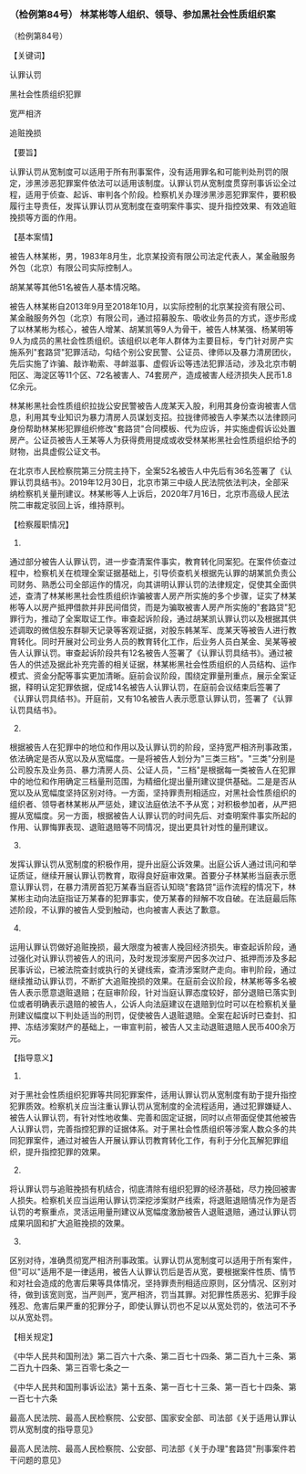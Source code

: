 ### （检例第84号） 林某彬等人组织、领导、参加黑社会性质组织案

（检例第84号）

【关键词】

认罪认罚

黑社会性质组织犯罪

宽严相济

追赃挽损

【要旨】

认罪认罚从宽制度可以适用于所有刑事案件，没有适用罪名和可能判处刑罚的限定，涉黑涉恶犯罪案件依法可以适用该制度。认罪认罚从宽制度贯穿刑事诉讼全过程，适用于侦查、起诉、审判各个阶段。检察机关办理涉黑涉恶犯罪案件，要积极履行主导责任，发挥认罪认罚从宽制度在查明案件事实、提升指控效果、有效追赃挽损等方面的作用。

【基本案情】

被告人林某彬，男，1983年8月生，北京某投资有限公司法定代表人，某金融服务外包（北京）有限公司实际控制人。

胡某某等其他51名被告人基本情况略。

被告人林某彬自2013年9月至2018年10月，以实际控制的北京某投资有限公司、某金融服务外包（北京）有限公司，通过招募股东、吸收业务员的方式，逐步形成了以林某彬为核心，被告人增某、胡某凯等9人为骨干，被告人林某强、杨某明等9人为成员的黑社会性质组织。该组织以老年人群体为主要目标，专门针对房产实施系列"套路贷"犯罪活动，勾结个别公安民警、公证员、律师以及暴力清房团伙，先后实施了诈骗、敲诈勒索、寻衅滋事、虚假诉讼等违法犯罪活动，涉及北京市朝阳区、海淀区等11个区、72名被害人、74套房产，造成被害人经济损失人民币1.8亿余元。

林某彬黑社会性质组织拉拢公安民警被告人庞某天入股，利用其身份查询被害人信息，利用其专业知识为暴力清房人员谋划支招。拉拢律师被告人李某杰以法律顾问身份帮助林某彬犯罪组织修改"套路贷"合同模板、代为应诉，并实施虚假诉讼处置房产。公证员被告人王某等人为获得费用提成或收受林某彬黑社会性质组织给予的财物，出具虚假公证文书。

在北京市人民检察院第三分院主持下，全案52名被告人中先后有36名签署了《认罪认罚具结书》。2019年12月30日，北京市第三中级人民法院依法判决，全部采纳检察机关量刑建议。林某彬等人上诉后，2020年7月16日，北京市高级人民法院二审裁定驳回上诉，维持原判。

【检察履职情况】

1.  

通过部分被告人认罪认罚，进一步查清案件事实，教育转化同案犯。在案件侦查过程中，检察机关在梳理全案证据基础上，引导侦查机关根据先认罪的胡某凯负责公司财务、熟悉公司全部运作的情况，向其讲明认罪认罚的法律规定，促使其全面供述，查清了林某彬黑社会性质组织诈骗被害人房产所实施的多个步骤，证实了林某彬等人以房产抵押借款并非民间借贷，而是为骗取被害人房产所实施的"套路贷"犯罪行为，推动了全案取证工作。审查起诉阶段，通过胡某凯认罪认罚以及根据其供述调取的微信股东群聊天记录等客观证据，对股东韩某军、庞某天等被告人进行教育转化。同时开展对公司业务人员的教育转化工作，后业务人员白某金、吴某等被告人认罪认罚。审查起诉阶段共有12名被告人签署了《认罪认罚具结书》。通过被告人的供述及据此补充完善的相关证据，林某彬黑社会性质组织的人员结构、运作模式、资金分配等事实更加清晰。庭前会议阶段，围绕定罪量刑重点，展示全案证据，释明认定犯罪依据，促成14名被告人认罪认罚，在庭前会议结束后签署了《认罪认罚具结书》。开庭前，又有10名被告人表示愿意认罪认罚，签署了《认罪认罚具结书》。

2.  

根据被告人在犯罪中的地位和作用以及认罪认罚的阶段，坚持宽严相济刑事政策，依法确定是否从宽以及从宽幅度。一是将被告人划分为"三类三档"。"三类"分别是公司股东及业务员、暴力清房人员、公证人员，"三档"是根据每一类被告人在犯罪中的地位和作用确定三档量刑范围，为精细化提出量刑建议提供基础。二是是否从宽以及从宽幅度坚持区别对待。一方面，坚持罪责刑相适应，对黑社会性质组织的组织者、领导者林某彬从严惩处，建议法庭依法不予从宽；对积极参加者，从严把握从宽幅度。另一方面，根据被告人认罪认罚的时间先后、对查明案件事实所起的作用、认罪悔罪表现、退赃退赔等不同情况，提出更具针对性的量刑建议。

3.  

发挥认罪认罚从宽制度的积极作用，提升出庭公诉效果。出庭公诉人通过讯问和举证质证，继续开展认罪认罚教育，取得良好庭审效果。首要分子林某彬当庭表示愿意认罪认罚，在暴力清房首犯万某春当庭否认知晓"套路贷"运作流程的情况下，林某彬主动向法庭指证万某春的犯罪事实，使万某春的辩解不攻自破。在法庭最后陈述阶段，不认罪的被告人受到触动，也向被害人表达了歉意。

4.  

运用认罪认罚做好追赃挽损，最大限度为被害人挽回经济损失。审查起诉阶段，通过强化对认罪认罚被告人的讯问，及时发现涉案房产因多次过户、抵押而涉及多起民事诉讼，已被法院查封或执行的关键线索，查清涉案财产走向。审判阶段，通过继续推动认罪认罚，不断扩大追赃挽损的效果。在庭前会议阶段，林某彬等多名被告人表示愿意退赃退赔；在庭审阶段，针对当庭认罪态度较好，部分退赔已落实到位或者明确表示退赔的被告人，公诉人向法庭建议在退赔到位时可以在检察机关量刑建议幅度以下判处适当的刑罚，促使被告人退赃退赔。全案在起诉时已查封、扣押、冻结涉案财产的基础上，一审宣判前，被告人又主动退赃退赔人民币400余万元。

【指导意义】

1.  

对于黑社会性质组织犯罪等共同犯罪案件，适用认罪认罚从宽制度有助于提升指控犯罪质效。检察机关应当注重认罪认罚从宽制度的全流程适用，通过犯罪嫌疑人、被告人认罪认罚，有针对性地收集、完善和固定证据，同时以点带面促使其他被告人认罪认罚，完善指控犯罪的证据体系。对于黑社会性质组织等涉案人数众多的共同犯罪案件，通过对被告人开展认罪认罚教育转化工作，有利于分化瓦解犯罪组织，提升指控犯罪的效果。

2.  

将认罪认罚与追赃挽损有机结合，彻底清除有组织犯罪的经济基础，尽力挽回被害人损失。检察机关应当运用认罪认罚深挖涉案财产线索，将退赃退赔情况作为是否认罚的考察重点，灵活运用量刑建议从宽幅度激励被告人退赃退赔，通过认罪认罚成果巩固和扩大追赃挽损的效果。

3.  

区别对待，准确贯彻宽严相济刑事政策。认罪认罚从宽制度可以适用于所有案件，但"可以"适用不是一律适用，被告人认罪认罚后是否从宽，要根据案件性质、情节和对社会造成的危害后果等具体情况，坚持罪责刑相适应原则，区分情况、区别对待，做到该宽则宽，当严则严，宽严相济，罚当其罪。对犯罪性质恶劣、犯罪手段残忍、危害后果严重的犯罪分子，即使认罪认罚也不足以从宽处罚的，依法可不予以从宽处罚。

【相关规定】

《中华人民共和国刑法》第二百六十六条、第二百七十四条、第二百九十三条、第二百九十四条、第三百零七条之一

《中华人民共和国刑事诉讼法》第十五条、第一百七十三条、第一百七十四条、第一百七十六条

最高人民法院、最高人民检察院、公安部、国家安全部、司法部《关于适用认罪认罚从宽制度的指导意见》

最高人民法院、最高人民检察院、公安部、司法部《关于办理"套路贷"刑事案件若干问题的意见》
